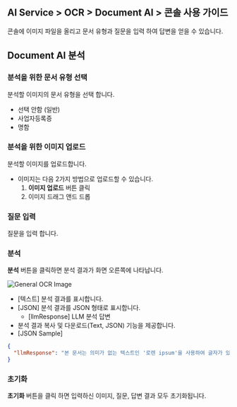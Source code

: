 ## AI Service > OCR > Document AI > 콘솔 사용 가이드

콘솔에 이미지 파일을 올리고 문서 유형과 질문을 입력 하여 답변을 얻을 수 있습니다.

## Document AI 분석

### 분석을 위한 문서 유형 선택

분석할 이미지의 문서 유형을 선택 합니다.

* 선택 안함 (일반)
* 사업자등록증
* 명함

### 분석을 위한 이미지 업로드

분석할 이미지를 업로드합니다.

* 이미지는 다음 2가지 방법으로 업로드할 수 있습니다.
    1. **이미지 업로드** 버튼 클릭
    2. 이미지 드래그 앤드 드롭

### 질문 입력

질문을 입력 합니다.

### 분석

**분석** 버튼을 클릭하면 분석 결과가 화면 오른쪽에 나타납니다.

![General OCR Image](http://static.toastoven.net/prod_ocr/DocumentAI_console_ko.png)

* [텍스트] 분석 결과를 표시합니다.
* [JSON] 분석 결과를 JSON 형태로 표시합니다.
    * [llmResponse] LLM 분석 답변
* 분석 결과 복사 및 다운로드(Text, JSON) 기능을 제공합니다. 
* [JSON Sample]
```json
{
  "llmResponse": "본 문서는 의미가 없는 텍스트인 '로렌 ipsum'을 사용하여 글자가 있는 그러나 읽기 어렵고 가독성이 떨어지는 문장을 작성한 것 같습니다."
}
```

### 초기화

**초기화** 버튼을 클릭 하면 입력하신 이미지, 질문, 답변 결과 모두 초기화됩니다.